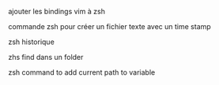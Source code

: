ajouter les bindings vim à zsh

commande zsh pour créer un fichier texte avec un time stamp 

zsh historique

zhs find dans un folder

zsh command to add current path to variable
